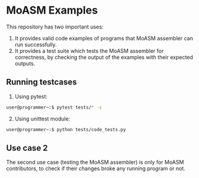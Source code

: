 # MoASM Examples

This repository has two important uses:

1. It provides valid code examples of programs that MoASM assembler can run successfully.
2. It provides a test suite which tests the MoASM assembler for correctness, by checking the output of the examples with their expected outputs.

## Running testcases

1. Using pytest:

```bash
user@programmer~:$ pytest tests/* -s
```

2. Using unittest module:

```bash
user@programmer~:$ python tests/code_tests.py
```

## Use case 2

The second use case (testing the MoASM assembler) is only for MoASM contributors, to check if their changes broke any running program or not.